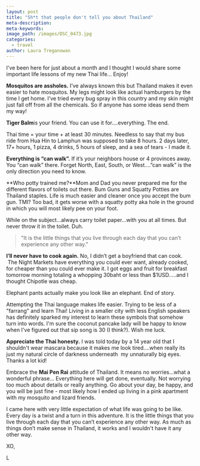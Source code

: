 ```yaml
---
layout: post
title: "Sh*t that people don't tell you about Thailand"
meta-description:
meta-keywords:
image_path: /images/DSC_0473.jpg
categories:
  - travel
author: Laura Treganowan
---
```



I've been here for just about a month and I thought I would share some important life lessons of my new Thai life… Enjoy!

**Mosquitos are assholes.** I’ve always known this but Thailand makes it even easier to hate mosquitos. My legs might look like actual hamburgers by the time I get home. I’ve tried every bug spray in this country and my skin might just fall off from all the chemicals. So if anyone has some ideas send them my way!

**Tiger Balm**is your friend. You can use it for….everything. The end.

Thai time = your time + at least 30 minutes. Needless to say that my bus ride from Hua Hin to Lamphun was supposed to take 8 hours. 2 days later, 17+ hours, 1 pizza, 4 drinks, 5 hours of sleep, and a sea of tears - I made it.

**Everything is “can walk”.** If it’s your neighbors house or 4 provinces away. You “can walk” there. Forget North, East, South, or West….”can walk” is the only direction you need to know.

**Who potty trained me?**Mom and Dad you never prepared me for the different flavors of toilets out there. Bum Guns and Squatty Potties are Thailand staples. Life is much easier and cleaner once you accept the bum gun. TMI? Too bad, it gets worse with a squatty potty aka hole in the ground in which you will most likely pee on your foot.

While on the subject…always carry toilet paper…with you at all times. But never throw it in the toilet. Duh.

> "It is the little things that you live through each day that you can’t experience any other way."

**I’ll never have to cook again.** No, I didn’t get a boyfriend that can cook.  The Night Markets have everything you could ever want, already cooked, for cheaper than you could ever make it. I got eggs and fruit for breakfast tomorrow morning totaling a whopping 30baht or less than $1USD…..and I thought Chipotle was cheap.

Elephant pants actually make you look like an elephant. End of story.

Attempting the Thai language makes life easier. Trying to be less of a "farrang" and learn Thai! Living in a smaller city with less English speakers has definitely sparked my interest to learn these symbols that somehow turn into words. I'm sure the coconut pancake lady will be happy to know when I've figured out that sip song is 30 (I think?). Wish me luck.

**Appreciate the Thai honesty.** I was told today by a 14 year old that I shouldn't wear mascara because it makes me look tired….when really its just my natural circle of darkness underneath  my unnaturally big eyes. Thanks a lot kid!

Embrace the **Mai Pen Rai** attitude of Thailand. It means no worries…what a wonderful phrase… Everything here will get done, eventually. Not worrying too much about details or really anything. Go about your day, be happy, and you will be just fine - most likely how I ended up living in a pink apartment with my mosquito and lizard friends.

I came here with very little expectation of what life was going to be like. Every day is a twist and a turn in this adventure. It is the little things that you live through each day that you can’t experience any other way. As much as things don’t make sense in Thailand, it works and I wouldn't have it any other way.

XO,

L